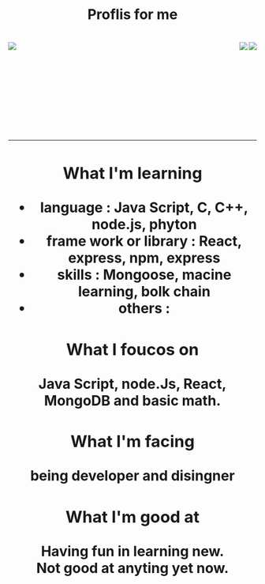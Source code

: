 <center> <h1> Proflis for me <h1> <center>

 <a href = "https://github.com/anuraghazra/github-readme-stats">
  <img align = 'left' src ="https://github-readme-stats.vercel.app/api?username=jang-chinseok">
 </a>
<a href='https://solved.ac/jcs000729'>
<img align='right' src="http://mazassumnida.wtf/api/v2/generate_badge?boj=jcs000729">
</a>
 <ar>
  <img align='right' src= "https://img.shields.io/badge/-Learning%20Algorithms-brightgreen">
<br><br><br><br><br>
 
 
 ***
### What I'm learning
- language :
  Java Script, C, C++, node.js, phyton
- frame work or library :
  React, express, npm, express
- skills :
  Mongoose, macine learning, bolk chain
- others :
  

### What I foucos on
  Java Script, node.Js, React, MongoDB
  and basic math.
  
  
### What I'm facing
being developer and disingner
  
### What I'm good at
Having fun in learning new.<br>
Not good at anyting yet now.
  

